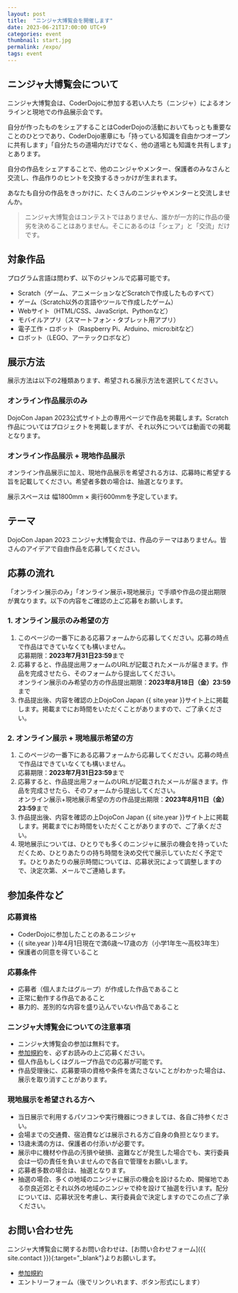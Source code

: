 ```yaml
---
layout: post
title:  "ニンジャ大博覧会を開催します"
date: 2023-06-21T17:00:00 UTC+9
categories: event
thumbnail: start.jpg
permalink: /expo/
tags: event
---
```

## ニンジャ大博覧会について 
ニンジャ大博覧会は、CoderDojoに参加する若い人たち（ニンジャ）によるオンラインと現地での作品展示会です。

自分が作ったものをシェアすることはCoderDojoの活動においてもっとも重要なことのひとつであり、CoderDojo憲章にも「持っている知識を自由かつオープンに共有します」「自分たちの道場内だけでなく、他の道場とも知識を共有します」とあります。

自分の作品をシェアすることで、他のニンジャやメンター、保護者のみなさんと交流し、作品作りのヒントを交換するきっかけが生まれます。

あなたも自分の作品をきっかけに、たくさんのニンジャやメンターと交流しませんか。

> ニンジャ大博覧会はコンテストではありません、誰かが一方的に作品の優劣を決めることはありません。そこにあるのは「シェア」と「交流」だけです。

## 対象作品
プログラム言語は問わず、以下のジャンルで応募可能です。
- Scratch（ゲーム、アニメーションなどScratchで作成したものすべて）
- ゲーム（Scratch以外の言語やツールで作成したゲーム）
- Webサイト（HTML/CSS、JavaScript、Pythonなど）
- モバイルアプリ（スマートフォン・タブレット用アプリ）
- 電子工作・ロボット（Raspberry Pi、Arduino、micro:bitなど）
- ロボット（LEGO、アーテックロボなど）

## 展示方法
展示方法は以下の2種類あります、希望される展示方法を選択してください。

### オンライン作品展示のみ  
DojoCon Japan 2023公式サイト上の専用ページで作品を掲載します。Scratch作品についてはプロジェクトを掲載しますが、それ以外については動画での掲載となります。

### オンライン作品展示 + 現地作品展示  
オンライン作品展示に加え、現地作品展示を希望される方は、応募時に希望する旨を記載してください。希望者多数の場合は、抽選となります。

展示スペースは 幅1800mm × 奥行600mmを予定しています。

## テーマ
DojoCon Japan 2023 ニンジャ大博覧会では、作品のテーマはありません。皆さんのアイデアで自由作品を応募してください。

## 応募の流れ
「オンライン展示のみ」「オンライン展示+現地展示」で手順や作品の提出期限が異なります。以下の内容をご確認の上ご応募をお願いします。

### 1. オンライン展示のみ希望の方
1. このページの一番下にある応募フォームから応募してください。応募の時点で作品はできていなくても構いません。  
応募期限：**2023年7月31日23:59**まで
2. 応募すると、作品提出用フォームのURLが記載されたメールが届きます。作品を完成させたら、そのフォームから提出してください。  
オンライン展示のみ希望の方の作品提出期限：**2023年8月18日（金）23:59**まで
3. 作品提出後、内容を確認の上DojoCon Japan {{ site.year }}サイト上に掲載します。掲載までにお時間をいただくことがありますので、ご了承ください。
 
### 2. オンライン展示 + 現地展示希望の方
1. このページの一番下にある応募フォームから応募してください。応募の時点で作品はできていなくても構いません。  
応募期限：**2023年7月31日23:59**まで
2. 応募すると、作品提出用フォームのURLが記載されたメールが届きます。作品を完成させたら、そのフォームから提出してください。  
オンライン展示+現地展示希望の方の作品提出期限：**2023年8月11日（金）23:59**まで
3. 作品提出後、内容を確認の上DojoCon Japan {{ site.year }}サイト上に掲載します。掲載までにお時間をいただくことがありますので、ご了承ください。
4. 現地展示については、ひとりでも多くのニンジャに展示の機会を持っていただくため、ひとりあたりの持ち時間を決め交代で展示していただく予定です。ひとりあたりの展示時間については、応募状況によって調整しますので、決定次第、メールでご連絡します。

## 参加条件など
### 応募資格
- CoderDojoに参加したことのあるニンジャ
- {{ site.year }}年4月1日現在で満6歳～17歳の方（小学1年生～高校3年生）
- 保護者の同意を得ていること

### 応募条件
- 応募者（個人またはグループ）が作成した作品であること
- 正常に動作する作品であること
- 暴力的、差別的な内容を盛り込んでいない作品であること

### ニンジャ大博覧会についての注意事項
- ニンジャ大博覧会の参加は無料です。
- [参加規約](/expo/terms-and-conditions)を、必ずお読みの上ご応募ください。
- 個人作品もしくはグループ作品での応募が可能です。
- 作品受理後に、応募要項の資格や条件を満たさないことがわかった場合は、展示を取り消すことがあります。

### 現地展示を希望される方へ
- 当日展示で利用するパソコンや実行機器につきましては、各自ご持参ください。
- 会場までの交通費、宿泊費などは展示される方ご自身の負担となります。
- 13歳未満の方は、保護者の付添いが必要です。
- 展示中に機材や作品の汚損や破損、盗難などが発生した場合でも、実行委員会は一切の責任を負いませんので各自で管理をお願いします。
- 応募者多数の場合は、抽選となります。
- 抽選の場合、多くの地域のニンジャに展示の機会を設けるため、開催地である奈良近郊とそれ以外の地域のニンジャで枠を設けて抽選を行います。配分については、応募状況を考慮し、実行委員会で決定しますのでこの点ご了承ください。

## お問い合わせ先
ニンジャ大博覧会に関するお問い合わせは、[お問い合わせフォーム]({{ site.contact }}){:target="_blank"}よりお願いします。

- [参加規約](/expo/terms-and-condition)
- エントリーフォーム（後でリンクいれます、ボタン形式にします）